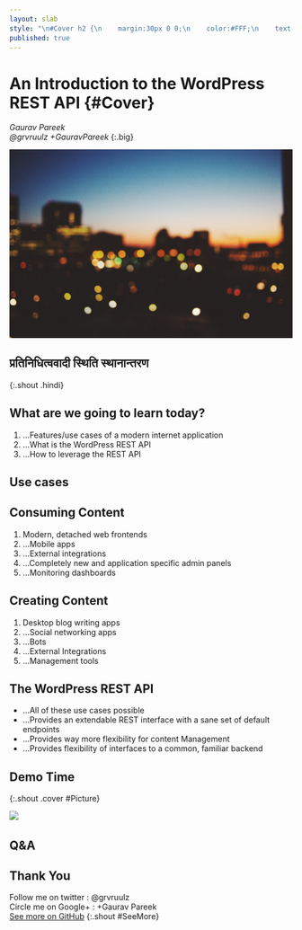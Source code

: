 ```yaml
---
layout: slab
style: "\n#Cover h2 {\n    margin:30px 0 0;\n    color:#FFF;\n    text-align:center;\n    font-size:70px;\n    }\n#Cover p {\n    margin:10px 0 0;\n    text-align:center;\n    color:#FFF;\n    font-style:italic;\n    font-size:20px;\n    }\n    #Cover p a {\n        color:#FFF;\n        }\n#Picture h2 {\n    color:#FFF;\n    }\n#SeeMore h2 {\n    font-size:100px\n    }\n#SeeMore img {\n    width:0.72em;\n    height:0.72em;\n    }\n"
published: true
---
```



# An Introduction to the WordPress REST API {#Cover}

*Gaurav Pareek*  
*@grvruulz*
*+GauravPareek*
{:.big}

![](pictures/cover.jpg)
<!-- photo by Oliur Rahman, http://photos.oliur.com/ -->


## प्रतिनिधित्ववादी स्थिति स्थानान्तरण
{:.shout .hindi}

## What are we going to learn today?

1. …Features/use cases of a modern internet application
2. …What is the WordPress REST API
3. …How to leverage the REST API


## **Use cases**

## Consuming Content

1. Modern, detached web frontends
2. …Mobile apps
3. …External integrations
4. …Completely new and application specific admin panels
5. …Monitoring dashboards


## Creating Content

1. Desktop blog writing apps
2. …Social networking apps
3. …Bots
4. …External Integrations
5. …Management tools


## The WordPress REST API
- …All of these use cases possible
- …Provides an extendable REST interface with a sane set of default endpoints
- …Provides way more flexibility for content Management
- …Provides flexibility of interfaces to a common, familiar backend

## Demo Time  
{:.shout .cover #Picture}

![](pictures/picture.jpg)
<!-- photo by John Carey, fiftyfootshadows.net -->

## **Q&A**


## Thank You  
Follow me on twitter : @grvruulz  
Circle me on Google+ : +Gaurav Pareek  
[See more on GitHub](https://github.com/shower/shower/)
{:.shout #SeeMore}
